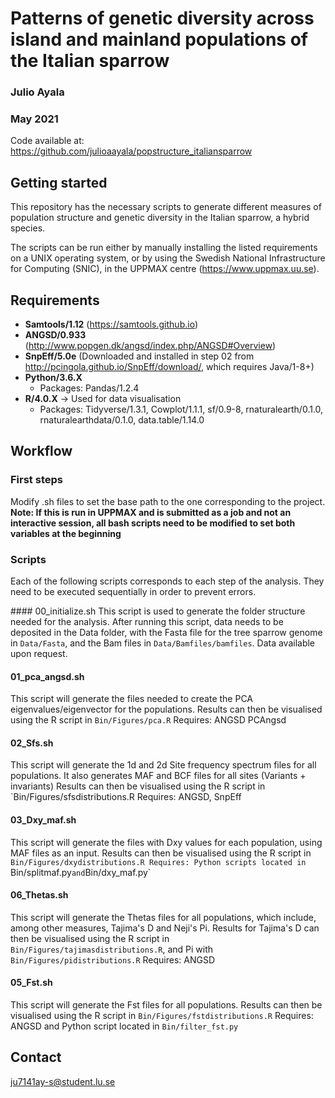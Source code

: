 # Patterns of genetic diversity across island and mainland populations of the Italian sparrow

### Julio Ayala
### May 2021

Code available at: https://github.com/julioaayala/popstructure_italiansparrow

## Getting started
This repository has the necessary scripts to generate different measures of population structure and genetic diversity in the Italian sparrow, a hybrid species.

The scripts can be run either by manually installing the listed requirements on a UNIX operating system, or by using the Swedish National Infrastructure for Computing (SNIC), in the UPPMAX centre (https://www.uppmax.uu.se).

## Requirements
- **Samtools/1.12** (https://samtools.github.io)
- **ANGSD/0.933** (http://www.popgen.dk/angsd/index.php/ANGSD#Overview)
- **SnpEff/5.0e** (Downloaded and installed in step 02 from http://pcingola.github.io/SnpEff/download/, which requires Java/1-8+)
- **Python/3.6.X**
  - Packages: Pandas/1.2.4
- **R/4.0.X** -> Used for data visualisation
  - Packages: Tidyverse/1.3.1, Cowplot/1.1.1, sf/0.9-8, rnaturalearth/0.1.0, rnaturalearthdata/0.1.0, data.table/1.14.0

## Workflow
### First steps
Modify .sh files to set the base path to the one corresponding to the project.
**Note: If this is run in UPPMAX and is submitted as a job and not an interactive session, all bash scripts need to be modified to set both variables at the beginning**

### Scripts
Each of the following scripts corresponds to each step of the analysis. They need to be executed sequentially in order to prevent errors.

#### 00_initialize.sh
This script is used to generate the folder structure needed for the analysis. After running this script, data needs to be deposited in the Data folder, with the Fasta file for the tree sparrow genome in `Data/Fasta`, and the Bam files in `Data/Bamfiles/bamfiles`. Data available upon request.

#### 01_pca_angsd.sh
This script will generate the files needed to create the PCA eigenvalues/eigenvector for the populations. Results can then be visualised using the R script in `Bin/Figures/pca.R`
Requires: ANGSD PCAngsd

#### 02_Sfs.sh
This script will generate the 1d and 2d Site frequency spectrum files for all populations. It also generates MAF and BCF files for all sites (Variants + invariants) Results can then be visualised using the R script in `Bin/Figures/sfsdistributions.R
Requires: ANGSD, SnpEff

#### 03_Dxy_maf.sh
This script will generate the files with Dxy values for each population, using MAF files as an input. Results can then be visualised using the R script in `Bin/Figures/dxydistributions.R
Requires: Python scripts located in `Bin/splitmaf.py` and `Bin/dxy_maf.py`

#### 06_Thetas.sh
This script will generate the Thetas files for all populations, which include, among other measures, Tajima's D and Neji's Pi. Results for Tajima's D can then be visualised using the R script in `Bin/Figures/tajimasdistributions.R`, and Pi with `Bin/Figures/pidistributions.R`
Requires: ANGSD

#### 05_Fst.sh
This script will generate the Fst files for all populations. Results can then be visualised using the R script in `Bin/Figures/fstdistributions.R`
Requires: ANGSD and Python script located in `Bin/filter_fst.py`


## Contact
ju7141ay-s@student.lu.se
